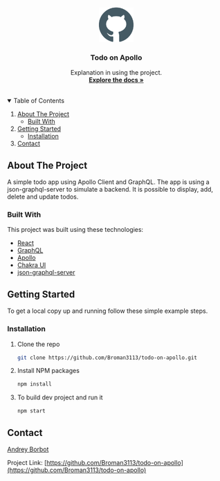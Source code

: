 <!-- PROJECT LOGO -->
<br />
<p align="center">
  <a href="https://github.com/Broman3113/todo-on-apollo">
    <img src="./github.svg" alt="Logo" width="80" height="80">
  </a>

<h3 align="center">Todo on Apollo</h3>

  <p align="center">
    Explanation in using the project.
    <br />
    <a href="https://github.com/Broman3113/todo-on-apollo"><strong>Explore the docs »</strong></a>
    <br />
    <br />
  </p>



<!-- TABLE OF CONTENTS -->
<details open="open">
  <summary>Table of Contents</summary>
  <ol>
    <li>
      <a href="#about-the-project">About The Project</a>
      <ul>
        <li><a href="#built-with">Built With</a></li>
      </ul>
    </li>
    <li>
      <a href="#getting-started">Getting Started</a>
      <ul>
        <li><a href="#installation">Installation</a></li>
      </ul>
    </li>
    <li><a href="#contact">Contact</a></li>
  </ol>
</details>



<!-- ABOUT THE PROJECT -->

## About The Project

A simple todo app using Apollo Client and GraphQL. 
The app is using a json-graphql-server to simulate a backend. It is possible to display, add, delete and update todos.

### Built With

This project was built using these technologies:

* [React](https://ru.reactjs.org/)
* [GraphQL](https://graphql.org/)
* [Apollo](https://www.apollographql.com/docs/react/)
* [Chakra UI](https://chakra-ui.com/)
* [json-graphql-server](https://www.npmjs.com/package/json-graphql-server)

<!-- GETTING STARTED -->

## Getting Started

To get a local copy up and running follow these simple example steps.

### Installation

1. Clone the repo
   ```sh
   git clone https://github.com/Broman3113/todo-on-apollo.git
   ```
2. Install NPM packages
   ```sh
   npm install
   ```
3. To build dev project and run it
   ```sh
   npm start
   ```

## Contact

[Andrey Borbot](https://github.com/Broman3113)

Project Link: [https://github.com/Broman3113/todo-on-apollo](https://github.com/Broman3113/todo-on-apollo)

[product-screenshot]: ./github.svg
